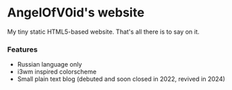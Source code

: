 # AngelOfV0id's website

My tiny static HTML5-based website. That's all there is to say on it.

### Features

* Russian language only
* i3wm inspired colorscheme
* Small plain text blog (debuted and soon closed in 2022, revived in 2024)
